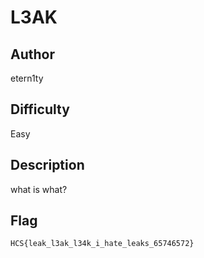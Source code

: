 # L3AK

## Author

etern1ty

## Difficulty

Easy

## Description

what is what?

## Flag

```
HCS{leak_l3ak_l34k_i_hate_leaks_65746572}
```